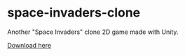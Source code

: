 # space-invaders-clone
Another "Space Invaders" clone 2D game made with Unity. 


<a href="https://drive.google.com/file/d/1ijmI-DTmXDXf0YPMW9NjuKZL42eZfy6L/view?usp=sharing">Download here</a> 


